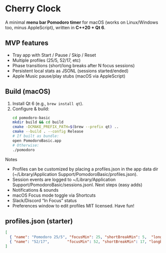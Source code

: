 # Cherry Clock

A minimal **menu bar Pomodoro timer** for macOS (works on Linux/Windows too, minus AppleScript), written in **C++20 + Qt 6**.

## MVP features
- Tray app with Start / Pause / Skip / Reset
- Multiple profiles (25/5, 52/17, etc)
- Phase transitions (short/long breaks after N focus sessions)
- Persistent local stats as JSONL (sessions started/ended)
- Apple Music pause/play stubs (macOS via AppleScript)

## Build (macOS)
1. Install Qt 6 (e.g., `brew install qt`).
2. Configure & build:
   ```bash
   cd pomodoro-basic
   mkdir build && cd build
   cmake -DCMAKE_PREFIX_PATH=$(brew --prefix qt) ..
   cmake --build . --config Release
   # If built as bundle:
   open PomodoroBasic.app
   # Otherwise:
   ./pomodoro
Notes
* Profiles can be customized by placing a profiles.json in the app data dir (~/Library/Application Support/PomodoroBasic/profiles.json).
* Session events are logged to ~/Library/Application Support/PomodoroBasic/sessions.jsonl.
Next steps (easy adds)
* Notifications & sounds
* macOS Focus mode toggle via Shortcuts
* Slack/Discord “In Focus” status
* Preferences window to edit profiles
MIT licensed. Have fun!

## profiles.json (starter)
```json
[
  { "name": "Pomodoro 25/5", "focusMin": 25, "shortBreakMin": 5,  "longBreakMin": 15, "longEveryN": 4 },
  { "name": "52/17",        "focusMin": 52, "shortBreakMin": 17, "longBreakMin": 25, "longEveryN": 2 }
]
